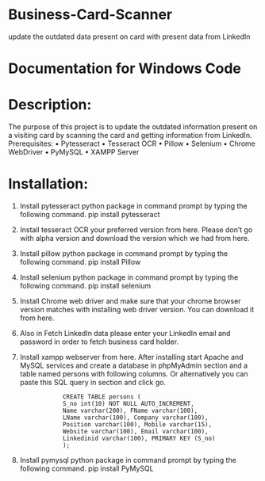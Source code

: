 # Business-Card-Scanner
update the outdated data present on card with present data from LinkedIn

# Documentation for Windows Code
# Description:
  The purpose of this project is to update the outdated information present on a visiting card by scanning the card and getting information from LinkedIn. 
Prerequisites:
•	Pytesseract
•	Tesseract OCR
•	Pillow
•	Selenium
•	Chrome WebDriver
•	PyMySQL
•	XAMPP Server


# Installation:
1.	Install pytesseract python package in command prompt by typing the following command.
								pip install pytesseract

2.	Install tesseract OCR your preferred version from here. Please don’t go with alpha version and download the version which we had from here.

3.	Install pillow python package in command prompt by typing the following command.
								pip install Pillow
4.	Install selenium python package in command prompt by typing the following command.
								pip install selenium

5.	Install Chrome web driver and make sure that your chrome browser version matches with installing web driver version. You can download it from here.

6.	Also in Fetch LinkedIn data please enter your LinkedIn email and password in order to fetch business card holder. 

7.	Install xampp webserver from here. After installing start Apache and MySQL services and create a database in phpMyAdmin section and a table named persons with following columns. Or alternatively you can paste this SQL query in section and click go.

					CREATE TABLE persons (
					S_no int(10) NOT NULL AUTO_INCREMENT, 
					Name varchar(200), FName varchar(100),
					LName varchar(100), Company varchar(100),
					Position varchar(100), Mobile varchar(15),
					Website varchar(100), Email varchar(100),
					Linkedinid varchar(100), PRIMARY KEY (S_no)
					);
  
8.	Install pymysql python package in command prompt by typing the following command.
					pip install PyMySQL
